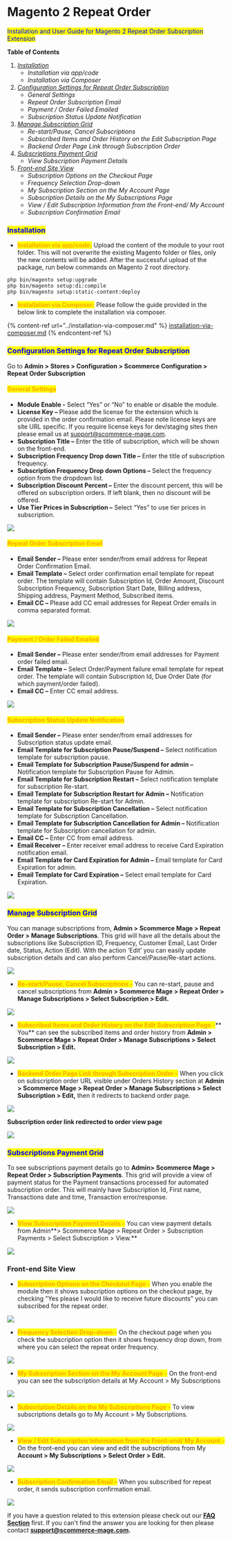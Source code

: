 # Magento 2 Repeat Order

<mark style="color:blue;">Installation and User Guide for Magento 2 Repeat Order Subscription Extension</mark>

**Table of Contents**

1. [_Installation_ ](magento-2-repeat-order.md#bookmark0)
   * _Installation via app/code_&#x20;
   * _Installation via Composer_
2. [_Configuration Settings for Repeat Order Subscription_ ](magento-2-repeat-order.md#bookmark3)
   * _General Settings_&#x20;
   * _Repeat Order Subscription Email_&#x20;
   * _Payment / Order Failed Emailed_&#x20;
   * _Subscription Status Update Notification_&#x20;
3. [_Manage Subscription Grid_ ](magento-2-repeat-order.md#manage-subscription-grid)
   * _Re-start/Pause, Cancel Subscriptions_&#x20;
   * _Subscribed Items and Order History on the Edit Subscription Page_&#x20;
   * _Backend Order Page Link through Subscription Order_&#x20;
4. [_Subscriptions Payment Grid_ ](magento-2-repeat-order.md#subscriptions-payment-grid)
   * _View Subscription Payment Details_&#x20;
5. [_Front-end Site View_ ](magento-2-repeat-order.md#bookmark14)
   * _Subscription Options on the Checkout Page_&#x20;
   * _Frequency Selection Drop-down_&#x20;
   * _My Subscription Section on the My Account Page_&#x20;
   * _Subscription Details on the My Subscriptions Page_&#x20;
   * _View / Edit Subscription Information from the Front-end/ My Account_&#x20;
   * _Subscription Confirmation Email_ &#x20;

### <mark style="color:blue;">Installation</mark> <a href="#bookmark0" id="bookmark0"></a>

* <mark style="color:orange;">**Installation via app/code:**</mark> Upload the content of the module to your root folder. This will not overwrite the existing Magento folder or files, only the new contents will be added. After the successful upload of the package, run below commands on Magento 2 root directory.

```
php bin/magento setup:upgrade
php bin/magento setup:di:compile
php bin/magento setup:static-content:deploy
```

* <mark style="color:orange;">**Installation via Composer:**</mark> Please follow the guide provided in the below link to complete the installation via composer.

{% content-ref url="../installation-via-composer.md" %}
[installation-via-composer.md](../installation-via-composer.md)
{% endcontent-ref %}

### <mark style="color:blue;">Configuration Settings for Repeat Order Subscription</mark> <a href="#bookmark3" id="bookmark3"></a>

Go to **Admin > Stores > Configuration > Scommerce Configuration > Repeat Order Subscription**

#### <mark style="color:orange;">General Settings</mark> <a href="#bookmark4" id="bookmark4"></a>

* **Module Enable -** Select “Yes” or “No” to enable or disable the module.
* **License Key –** Please add the license for the extension which is provided in the order confirmation email. Please note license keys are site URL specific. If you require license keys for dev/staging sites then please email us at [support@scommerce-mage.com](mailto:support@scommerce-mage.com).
* **Subscription Title –** Enter the title of subscription, which will be shown on the front-end.
* **Subscription Frequency Drop down Title –** Enter the title of subscription frequency.
* **Subscription Frequency Drop down Options –** Select the frequency option from the dropdown list.
* **Subscription Discount Percent –** Enter the discount percent, this will be offered on subscription orders. If left blank, then no discount will be offered.
* **Use Tier Prices in Subscription –** Select “Yes” to use tier prices in subscription.

![](../../.gitbook/assets/repeat\_general.jpg)

#### <mark style="color:orange;">Repeat Order Subscription Email</mark> <a href="#bookmark5" id="bookmark5"></a>

* **Email Sender –** Please enter sender/from email address for Repeat Order Confirmation Email.
* **Email Template –** Select order confirmation email template for repeat order. The template will contain Subscription Id, Order Amount, Discount Subscription Frequency, Subscription Start Date, Billing address, Shipping address, Payment Method, Subscribed items.
* **Email CC –** Please add CC email addresses for Repeat Order emails in comma separated format.

![](../../.gitbook/assets/repeat\_confirmationmail.jpg)

#### <mark style="color:orange;">Payment / Order Failed Emailed</mark> <a href="#bookmark6" id="bookmark6"></a>

* **Email Sender –** Please enter sender/from email addresses for Payment order failed email.
* **Email Template –** Select Order/Payment failure email template for repeat order. The template will contain Subscription Id, Due Order Date (for which payment/order failed).
* **Email CC –** Enter CC email address.

![](../../.gitbook/assets/repeat\_paymentfailed.jpg)

#### <mark style="color:orange;">Subscription Status Update Notification</mark> <a href="#bookmark7" id="bookmark7"></a>

* **Email Sender –** Please enter sender/from email addresses for Subscription status update email.
* **Email Template for Subscription Pause/Suspend –** Select notification template for subscription pause.
* **Email Template for Subscription Pause/Suspend for admin –** Notification template for Subscription Pause for Admin.
* **Email Template for Subscription Restart –** Select notification template for subscription Re-start.
* **Email Template for Subscription Restart for Admin –** Notification template for subscription Re-start for Admin.
* **Email Template for Subscription Cancellation –** Select notification template for Subscription Cancellation.
* **Email Template for Subscription Cancellation for Admin –** Notification template for Subscription cancellation for admin.
* **Email CC –** Enter CC from email address.
* **Email Receiver –** Enter receiver email address to receive Card Expiration notification email.
* **Email Template for Card Expiration for Admin –** Email template for Card Expiration for admin.
* **Email Template for Card Expiration –** Select email template for Card Expiration.

![](../../.gitbook/assets/repeat\_substatus.jpg)

### <mark style="color:blue;">**Manage Subscription Grid**</mark>

You can manage subscriptions from, **Admin > Scommerce Mage > Repeat Order > Manage Subscriptions**. This grid will have all the details about the subscriptions like Subscription ID, Frequency, Customer Email, Last Order date, Status, Action (Edit). With the action ‘Edit’ you can easily update subscription details and can also perform Cancel/Pause/Re-start actions.

![](../../.gitbook/assets/repeat\_managesubgrid.jpg)

* <mark style="color:orange;">**Re-start/Pause, Cancel Subscriptions -**</mark> You can re-start, pause and cancel subscriptions from **Admin > Scommerce Mage > Repeat Order > Manage Subscriptions > Select Subscription > Edit.**

![](../../.gitbook/assets/repeat\_restart.jpg)

* <mark style="color:orange;">**Subscribed Items and Order History on the Edit Subscription Page -**</mark>** You** can see the subscribed items and order history from **Admin > Scommerce Mage > Repeat Order > Manage Subscriptions > Select Subscription > Edit.**

![](../../.gitbook/assets/repeat\_subhistory.jpg)

* <mark style="color:orange;">**Backend Order Page Link through Subscription Order –**</mark> When you click on subscription order URL visible under Orders History section at **Admin > Scommerce Mage > Repeat Order > Manage Subscriptions > Select Subscription > Edit,** then it redirects to backend order page.

![](../../.gitbook/assets/repeat\_backendorder.jpg)

**Subscription order link redirected to order view page**

![](../../.gitbook/assets/repeat\_subscriptionorderlink.jpg)

### <mark style="color:blue;">**Subscriptions Payment Grid**</mark>&#x20;

&#x20;To see subscriptions payment details go to **Admin>** **Scommerce Mage > Repeat Order > Subscription Payments**. This grid will provide a view of payment status for the Payment transactions processed for automated subscription order. This will mainly have Subscription Id, First name, Transactions date and time, Transaction error/response.

![](../../.gitbook/assets/repeat\_subpaymentgrid.jpg)

* <mark style="color:orange;">**View Subscription Payment Details -**</mark> You can view payment details from Admin**> Scommerce Mage > Repeat Order > Subscription Payments > Select Subscription > View.**

![](../../.gitbook/assets/repeat\_viewsubpaydetail.jpg)

### Front-end Site View <a href="#bookmark14" id="bookmark14"></a>

* <mark style="color:orange;">**Subscription Options on the Checkout Page -**</mark> When you enable the module then it shows subscription options on the checkout page, by checking "Yes please I would like to receive future discounts" you can subscribed for the repeat order.

![](../../.gitbook/assets/repeat\_front1.jpg)

* <mark style="color:orange;">**Frequency Selection Drop-down -**</mark> On the checkout page when you check the subscription option then it shows frequency drop down, from where you can select the repeat order frequency.

![](../../.gitbook/assets/repeat\_front2.jpg)

* <mark style="color:orange;">**My Subscription Section on the My Account Page -**</mark> On the front-end you can see the subscription details at My Account > My Subscriptions

![](../../.gitbook/assets/repeat\_front3.jpg)

* <mark style="color:orange;">**Subscription Details on the My Subscriptions Page -**</mark> To view subscriptions details go to My Account > My Subscriptions.

![](../../.gitbook/assets/repeat\_front4.jpg)

* <mark style="color:orange;">**View / Edit Subscription Information from the Front-end/ My Account -**</mark> On the front-end you can view and edit the subscriptions from My **Account > My Subscriptions > Select Order > Edit.**

![](../../.gitbook/assets/repeat\_front5.jpg)

* <mark style="color:orange;">**Subscription Confirmation Email –**</mark> When you subscribed for repeat order, it sends subscription confirmation email.

![](../../.gitbook/assets/repeat\_front6.jpg)

If you have a question related to this extension please check out our [**FAQ Section**](https://www.scommerce-mage.com/magento-2-repeat-order.html#faq) first. If you can't find the answer you are looking for then please contact [**support@scommerce-mage.com**](mailto:core@scommerce-mage.com)**.**
